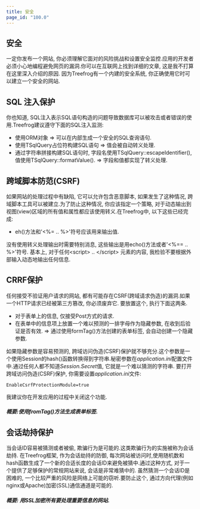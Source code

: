 ```yaml
---
title: 安全
page_id: "100.0"
---
```


## 安全
一定你发布一个网站, 你必须理解它面对的风险挑战和设置安全监控.应用的开发者必须小心地编程避免网页的漏洞.你可以在互联网上找到详细的文章, 这是我不打算在这里深入介绍的原因.
因为Treefrog有一个内建的安全系统, 你正确使用它时可以建立一个安全的网站.

## SQL 注入保护
你也知道, SQL注入表示SQL语句构造的问题导致数据库可以被攻击或者错误的使用.Treefrog建议遵守下面的SQL注入监测:

 * 使用ORM对象 => 可以在内部生成一个安全的SQL查询语句.
 * 使用TSqlQuery占位符构建SQL语句 => 值会被自动转义处理.
 * 通过字符串拼接构建SQL语句时, 字段名使用TSqlQuery::escapeIdentifier(), 值使用TSqlQuery::formatValue(). => 字段和值都实现了转义处理.

## 跨域脚本防范(CSRF)
如果网站的处理过程中有缺陷, 它可以允许包含恶意脚本, 如果发生了这种情况, 跨域脚本工具可以被建立.为了防止这种情况, 你应该指定一个策略, 对于动态输出到视图(view)区域的所有值和属性都应该使用转义.在Treefrog中, 以下这些已经完成:

* eh()方法和'<%= .. %>'符号应该用来输出值.

没有使用转义处理输出时需要特别消息, 这些输出是用echo()方法或者'<%== .. %>'符号.
基本上, 对于任何\<script\> .. \</script\> 元素的内容, 我检验不要根据外部输入动态地输出任何信息.

## CRRF保护
任何接受不验证用户请求的网站, 都有可能存在CSRF(跨域请求伪造)的漏洞.如果一个HTTP请求已经被第三方篡改, 你必须废弃它.
要放置这个, 执行下面这两条.

 * 对于表单上的信息, 仅接受Post方式的请求.
 * 在表单中的信息项上放置一个难以预测的一排字母作为隐藏参数, 在收到后验证是否有效. => 通过使用formTag()方法创建的表单标签, 会自动创建一个隐藏参数.

如果隐藏参数是容易预测的, 跨域访问伪造(CSRF)保护就不够充分.这个参数是一个使用Session的hash()函数转换得到字符串.秘密参数在*application.ini*配置文件中.通过任何人都不知道*Session.Secret*值, 它就是一个难以猜测的字符串.
要打开跨域访问伪造(CSRF)保护, 你需要设置*application.ini*文件:

```
EnableCsrfProtectionModule=true
```

我建议你在开发应用的过程中关闭这个功能.

##### 概要:使用fromTag()方法生成表单标签.

## 会话劫持保护
当会话ID容易被猜测或者被偷, 欺骗行为是可能的.这类欺骗行为的实施被称为会话劫持.
在Treefrog框架, 作为会话劫持的防御, 每次网站被访问时,使用随机数和hash函数生成了一个新的合适长度的会话ID来避免被猜中.通过这种方式, 对于一个提供了足够保护的常规网站来说, 会话是非常难猜中的.
虽然猜测一个会话ID是困难的, 一个比较严重的风险是网络上可能的窃听.要防止这个, 通过方向代理(例如nginx或Apache)加密(SSL)通信通道是可能的.

##### 概要: 用SSL加密所有要处理重要信息的网站.
